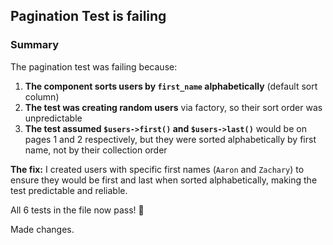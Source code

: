 ## Pagination Test is failing


### Summary

The pagination test was failing because:

1. **The component sorts users by `first_name` alphabetically** (default sort column)
2. **The test was creating random users** via factory, so their sort order was unpredictable
3. **The test assumed `$users->first()` and `$users->last()`** would be on pages 1 and 2 respectively, but they were sorted alphabetically by first name, not by their collection order

**The fix:** I created users with specific first names (`Aaron` and `Zachary`) to ensure they would be first and last when sorted alphabetically, making the test predictable and reliable.

All 6 tests in the file now pass! 🎉

Made changes.